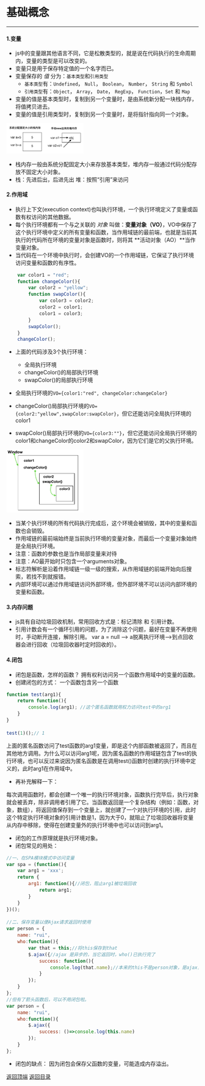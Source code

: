 # 基础概念
------
#### 1.变量
* js中的变量跟其他语言不同，它是松散类型的，就是说在代码执行的生命周期内，变量的类型是可以改变的。
* 变量只是用于保存特定值的一个名字而已。
* 变量保存的 *值* 分为：`基本类型`和`引用类型`
    * `基本类型`有：`Undefined`， `Null`， `Boolean`， `Number`， `String` 和 `Symbol`
    * `引用类型`有：`Object`， `Array`， `Date`， `RegExp`， `Function`，`Set` 和 `Map`
* 变量的值是基本类型时，复制到另一个变量时，是由系统新分配一块栈内存，将值拷贝进去。
* 变量的值是引用类型时，复制到另一个变量时，是将指针指向同一个对象。

<img src="./images/t_3.png" width="40%" height="auto" />

* 栈内存一般由系统分配固定大小来存放基本类型，堆内存一般通过代码分配存放不固定大小对象。
* 栈：先进后出，后进先出  堆：按照“引用”来访问

#### 2.作用域
* 执行上下文(execution context)也叫执行环境，一个执行环境定义了变量或函数有权访问的其他数据。
* 每个执行环境都有一个与之关联的 *对象* 叫做：**变量对象（VO）**，VO中保存了这个执行环境中定义的所有变量和函数，当作用域链的最前端，也就是当前其执行的代码所在环境的变量对象是函数时，则将其 **活动对象（AO）**当作变量对象。
* 当代码在一个环境中执行时，会创建VO的一个作用域链，它保证了执行环境访问变量和函数的有序性。
```javascript
    var color1 = "red";
    function changeColor(){
        var color2 = "yellow";
        function swapColor(){
            var color3 = color2;
            color2 = color1;
            color1 = color3;
        }
        swapColor();
    }
    changeColor();
```
* 上面的代码涉及3个执行环境：

    * 全局执行环境
    * changeColor()的局部执行环境
    * swapColor()的局部执行环境

* 全局执行环境的`VO={color1:"red", changeColor:changeColor}`

* changeColor()局部执行环境的`VO={color2:"yellow",swapColor:swapColor}`，但它还能访问全局执行环境的color1

* swapColor()局部执行环境的`VO={color3:""}`，但它还能访问全局执行环境的color1和changeColor的color2和swapColor，因为它们是它的父执行环境。

<img src="./images/t_4.png" width="40%" height="auto" />

* 当某个执行环境的所有代码执行完成后，这个环境会被销毁，其中的变量和函数也会销毁。
* 作用域链的最前端始终是当前执行环境的变量对象，而最后一个变量对象始终是全局执行环境。
* 注意：函数的参数也是当作局部变量来对待
* 注意：AO最开始时只包含一个arguments对象。
* 标志符解析是沿着作用域链一级一级的搜索，从作用域链的前端开始向后搜索，若找不到就报错。
* 内部环境可以通过作用域链访问外部环境，但外部环境不可以访问内部环境的变量和函数。

#### 3.内存问题
* js具有自动垃圾回收机制，常用回收方式是：标记清除 和 引用计数。
* 引用计数会有一个循环引用的问题，为了消除这个问题，最好在变量不再使用时，手动断开连接，解除引用。
var a = null ——> a脱离执行环境——>到点回收器会进行回收（垃圾回收器时定时回收的）。

#### 4.闭包
* 闭包是函数，怎样的函数？ 拥有权利访问另一个函数作用域中的变量的函数。
* 创建闭包的方式： 一个函数包含另一个函数
```javascript
function test(arg1){
    return function(){
        console.log(arg1); //这个匿名函数就用权力访问test中的arg1
    }
}

test(1)();// 1
```
上面的匿名函数访问了test函数的arg1变量，即是这个内部函数被返回了，而且在其他地方调用。为什么可以访问arg1呢，因为匿名函数的作用域链包含了test的执行环境，也可以反过来说因为匿名函数是在调用test()函数时创建的执行环境中定义的，此时arg1在作用域中。

* 再补充解释一下：

每次调用函数时，都会创建一个唯一的执行环境对象，函数执行完毕后，执行对象就会被丢弃，除非调用者引用了它。当函数返回是一个复杂结构（例如：函数，对象，数组），将返回值保存到一个变量上，就创建了一个对执行环境的引用，此时这个特定执行环境对象的引用计数是1，因为大于0，就阻止了垃圾回收器将变量从内存中移除，使得在创建变量外的执行环境中也可以访问到arg1。

* 闭包的工作原理就是执行环境对象。
* 闭包常见的用处：

```javascript
//一、在SPA模块模式中访问变量
var spa = (function(){
    var arg1 = 'xxx';
    return {
        arg1: function(){//闭包，阻止arg1被垃圾回收
            return arg1;
        }
    }
})();

//二、保存变量以便Ajax请求返回时使用
var person = {
    name: "rui",
    who:function(){
        var that = this;//将this保存到that
        $.ajax({//ajax 是异步的，当它返回时，who()已执行完了
            success: function(){
                console.log(that.name);//本来的this不是person对象，是ajax，通过闭包来保存那时的this，从而访问到name
            }
        });
    }
};
//但有了箭头函数后，可以不用闭包啦。
var person = {
    name: "rui",
    who:function(){
        $.ajax({
            success: ()=>console.log(this.name)
        });
    }
};
```

* 闭包的缺点： 因为闭包会保存父函数的变量，可能造成内存溢出。

[返回顶端](#基础概念) [返回目录](../README.md)
